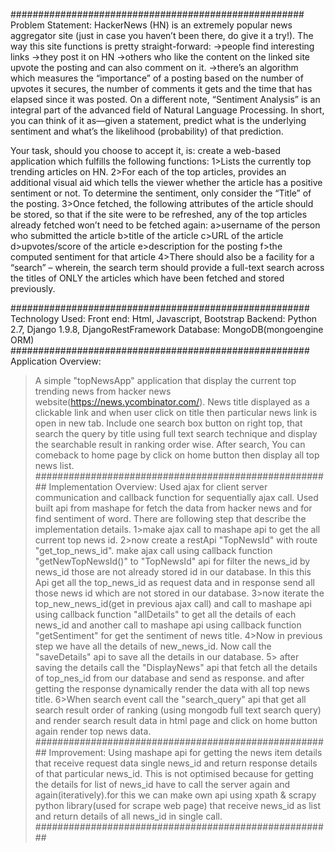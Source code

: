 ##################################################### 
Problem Statement:
  HackerNews (HN) is an extremely popular news aggregator site (just in case you haven’t been there, do give it a try!).
  The way this site functions is pretty straight-forward:
     ->people find interesting links
     ->they post it on HN
     ->others who like the content on the linked site upvote the posting and can also comment on it.
     ->there’s an algorithm which measures the “importance” of a posting based on the number of upvotes it secures, the
        number of comments it gets and the time that has elapsed since it was posted.
  On a different note, “Sentiment Analysis” is an integral part of the advanced field of Natural Language Processing.
  In short, you can think of it as—given a statement, predict what is the underlying sentiment and what’s the likelihood
  (probability) of that prediction.

  Your task, should you choose to accept it, is: create a web-based application which fulfills the following functions:
    1>Lists the currently top trending articles on HN.
    2>For each of the top articles, provides an additional visual aid which tells the viewer whether the article has a
      positive sentiment or not. To determine the sentiment, only consider the “Title” of the posting.
    3>Once fetched, the following attributes of the article should be stored, so that if the site were to be refreshed,
      any of the top articles already fetched won’t need to be fetched again:
           a>username of the person who submitted the article
           b>title of the article
           c>URL of the article
           d>upvotes/score of the article
           e>description for the posting
           f>the computed sentiment for that article
    4>There should also be a facility for a “search” – wherein, the search term should provide a full-text search across
      the titles of ONLY the articles which have been fetched and stored previously.

######################################################  
Technology Used: 
 Front end: Html, Javascript, Bootstrap
 Backend: Python 2.7, Django 1.9.8, DjangoRestFramework
 Database: MongoDB(mongoengine ORM)
######################################################
Application Overview:
  >A simple "topNewsApp" application that display the current top trending news from hacker news website(https://news.ycombinator.com/).
  >News title displayed as a clickable link and when user click on title then particular news link is open in new tab.
  >Include one search box button on right top, that search the query by title using full text search technique and display the
    searchable result in ranking order wise.
  >After search, You can comeback to home page by click on home button then display all top news list.
######################################################
Implementation Overview:
> Used ajax for client server communication and callback function for sequentially ajax call.
> Used  built api from mashape for fetch the data from hacker news and for find sentiment of word.
>There are following step that describe the implementation details.
    1>make ajax call to mashape api to get the all current top news id.
    2>now create a restApi "TopNewsId" with route "get_top_news_id".
      make ajax call using callback function "getNewTopNewsId()" to "TopNewsId" api for filter the news_id by news_id those are not
      already stored id in our database.
     In this this Api get all the top_news_id as request data and in response send all those news id which are not stored in our database.
    3>now iterate the top_new_news_id(get in previous ajax call) and call to mashape api using callback function "allDetails"
      to get all the details of each news_id and another call to mashape api using callback function "getSentiment" for get
      the sentiment of news title.
    4>Now in previous step we have all the details of new_news_id. Now call the "saveDetails" api to save all the details in our database.
    5> after saving the details call the "DisplayNews" api that fetch all the details of top_nes_id from our database and send as response.
      and after getting the response dynamically render the data with all top news title.
    6>When search event call the "search_query" api that get all search result order of ranking (using mongodb full text search query)
      and render search result data in html page and click on home button again render top news data.
######################################################
Improvement:
    Using mashape api for getting the news item details that receive request data single news_id and return response details
    of that particular news_id. This is not optimised because for getting the details for list of news_id have to call the
    server again and again(iteratively).for this we can make own api using xpath & scrapy python library(used for scrape web page)
    that receive news_id as list and return details of all news_id in single call.
######################################################
